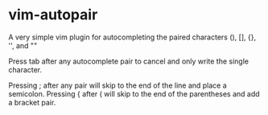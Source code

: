 # vim-autopair
A very simple vim plugin for autocompleting the paired characters (), [], {}, '', and ""

Press tab after any autocomplete pair to cancel and only write the single character. 

Pressing ; after any pair will skip to the end of the line and place a semicolon. Pressing 
{ after ( will skip to the end of the parentheses and add a bracket pair.
